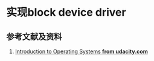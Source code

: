 # 实现block device driver

## 参考文献及资料

1. [Introduction to Operating Systems **from udacity.com**](https://classroom.udacity.com/courses/ud923)
